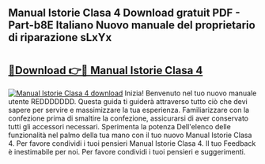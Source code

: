 ## Manual Istorie Clasa 4 Download gratuit PDF - Part-b8E Italiano Nuovo manuale del proprietario di riparazione sLxYx

# <h2><a href="http://dfe7gj.blite.top/?on=Manual+Istorie+Clasa+4">🔗Download 👉🔴 Manual Istorie Clasa 4</a></h2>

[![Manual Istorie Clasa 4 download](https://i.imgur.com/lujVjoI.png)](http://dfe7gj.blite.top/?on=Manual+Istorie+Clasa+4)
Inizia! Benvenuto nel tuo nuovo manuale utente REDDDDDDD. Questa guida ti guiderà attraverso tutto ciò che devi sapere per servire e massimizzare la tua esperienza. Familiarizzare con la confezione prima di smaltire la confezione, assicurarsi di aver conservato tutti gli accessori necessari. Sperimenta la potenza Dell'elenco delle funzionalità nel palmo della tua mano con il tuo nuovo Manual Istorie Clasa 4. Per favore condividi i tuoi pensieri Manual Istorie Clasa 4. Il tuo Feedback è inestimabile per noi. Per favore condividi i tuoi pensieri e suggerimenti.
